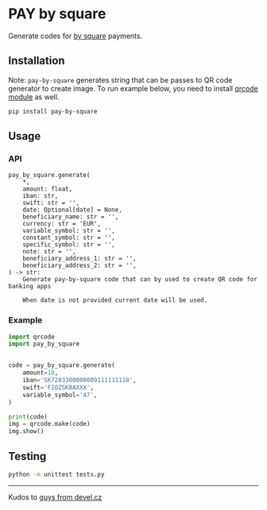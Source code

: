 # PAY by square

Generate codes for [by square](https://bysquare.com/) payments.

## Installation

Note: `pay-by-square` generates string that can be passes to QR code generator to create
image. To run example below, you need to install
[qrcode module](https://github.com/lincolnloop/python-qrcode) as well.

```sh
pip install pay-by-square
```

## Usage

### API

```text
pay_by_square.generate(
    *,
    amount: float,
    iban: str,
    swift: str = '',
    date: Optional[date] = None,
    beneficiary_name: str = '',
    currency: str = 'EUR',
    variable_symbol: str = '',
    constant_symbol: str = '',
    specific_symbol: str = '',
    note: str = '',
    beneficiary_address_1: str = '',
    beneficiary_address_2: str = '',
) -> str:
    Generate pay-by-square code that can by used to create QR code for banking apps

    When date is not provided current date will be used.
```

### Example

```python
import qrcode
import pay_by_square


code = pay_by_square.generate(
    amount=10,
    iban='SK7283300000009111111118',
    swift='FIOZSKBAXXX',
    variable_symbol='47',
)

print(code)
img = qrcode.make(code)
img.show()
```

## Testing

```sh
python -m unittest tests.py
```

---

Kudos to [guys from devel.cz](https://devel.cz/otazka/qr-kod-pay-by-square)
